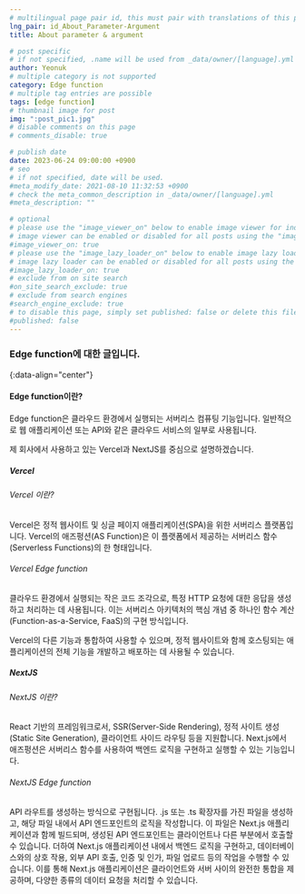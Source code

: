 ```yaml
---
# multilingual page pair id, this must pair with translations of this page. (This name must be unique)
lng_pair: id_About_Parameter-Argument
title: About parameter & argument

# post specific
# if not specified, .name will be used from _data/owner/[language].yml
author: Yeonuk
# multiple category is not supported
category: Edge function
# multiple tag entries are possible
tags: [edge function]
# thumbnail image for post
img: ":post_pic1.jpg"
# disable comments on this page
# comments_disable: true

# publish date
date: 2023-06-24 09:00:00 +0900
# seo
# if not specified, date will be used.
#meta_modify_date: 2021-08-10 11:32:53 +0900
# check the meta_common_description in _data/owner/[language].yml
#meta_description: ""

# optional
# please use the "image_viewer_on" below to enable image viewer for individual pages or posts (_posts/ or [language]/_posts folders).
# image viewer can be enabled or disabled for all posts using the "image_viewer_posts: true" setting in _data/conf/main.yml.
#image_viewer_on: true
# please use the "image_lazy_loader_on" below to enable image lazy loader for individual pages or posts (_posts/ or [language]/_posts folders).
# image lazy loader can be enabled or disabled for all posts using the "image_lazy_loader_posts: true" setting in _data/conf/main.yml.
#image_lazy_loader_on: true
# exclude from on site search
#on_site_search_exclude: true
# exclude from search engines
#search_engine_exclude: true
# to disable this page, simply set published: false or delete this file
#published: false
---
```


<!-- outline-start -->

### Edge function에 대한 글입니다.

{:data-align="center"}

<!-- outline-end -->

#### Edge function이란?

Edge function은 클라우드 환경에서 실행되는 서버리스 컴퓨팅 기능입니다. 일반적으로 웹 애플리케이션 또는 API와 같은 클라우드 서비스의 일부로 사용됩니다.

제 회사에서 사용하고 있는 Vercel과 NextJS를 중심으로 설명하겠습니다.

##### Vercel

###### Vercel 이란?

Vercel은 정적 웹사이트 및 싱글 페이지 애플리케이션(SPA)을 위한 서버리스 플랫폼입니다. Vercel의 애즈펑션(AS Function)은 이 플랫폼에서 제공하는 서버리스 함수(Serverless Functions)의 한 형태입니다.

###### Vercel Edge function

클라우드 환경에서 실행되는 작은 코드 조각으로, 특정 HTTP 요청에 대한 응답을 생성하고 처리하는 데 사용됩니다. 이는 서버리스 아키텍처의 핵심 개념 중 하나인 함수 계산(Function-as-a-Service, FaaS)의 구현 방식입니다.

Vercel의 다른 기능과 통합하여 사용할 수 있으며, 정적 웹사이트와 함께 호스팅되는 애플리케이션의 전체 기능을 개발하고 배포하는 데 사용될 수 있습니다.

##### NextJS

###### NextJS 이란?

React 기반의 프레임워크로서, SSR(Server-Side Rendering), 정적 사이트 생성(Static Site Generation), 클라이언트 사이드 라우팅 등을 지원합니다. Next.js에서 애즈펑션은 서버리스 함수를 사용하여 백엔드 로직을 구현하고 실행할 수 있는 기능입니다.

###### NextJS Edge function

API 라우트를 생성하는 방식으로 구현됩니다. .js 또는 .ts 확장자를 가진 파일을 생성하고, 해당 파일 내에서 API 엔드포인트의 로직을 작성합니다. 이 파일은 Next.js 애플리케이션과 함께 빌드되며, 생성된 API 엔드포인트는 클라이언트나 다른 부분에서 호출할 수 있습니다.
더하여 Next.js 애플리케이션 내에서 백엔드 로직을 구현하고, 데이터베이스와의 상호 작용, 외부 API 호출, 인증 및 인가, 파일 업로드 등의 작업을 수행할 수 있습니다. 이를 통해 Next.js 애플리케이션은 클라이언트와 서버 사이의 완전한 통합을 제공하며, 다양한 종류의 데이터 요청을 처리할 수 있습니다.

